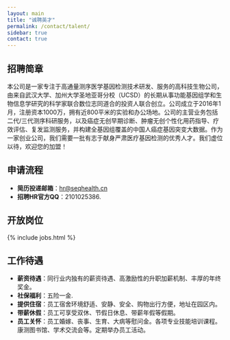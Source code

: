 ```yaml
---
layout: main
title: "诚聘英才"
permalink: /contact/talent/
sidebar: true
contact: true
---
```



## 招聘简章

本公司是一家专注于高通量测序医学基因检测技术研发、服务的高科技生物公司，由来自武汉大学、加州大学圣地亚哥分校（UCSD）的长期从事功能基因组学和生物信息学研究的科学家联合数位志同道合的投资人联合创立。公司成立于2016年1月，注册资本1000万，拥有近800平米的实验和办公场地。公司的主营业务包括二代/三代测序科研服务，以及癌症无创早期诊断、肿瘤无创个性化用药指导、疗效评估、复发监测服务，并构建全基因组覆盖的中国人癌症基因突变大数据。作为一家创业公司，我们需要一批有志于献身严肃医疗基因检测的优秀人才。我们虚位以待，欢迎您的加盟！

## 申请流程

* **简历投递邮箱**：[hr@seqhealth.cn](hr@seqhealth.cn)
* **招聘HR官方QQ**：2101025386.

## 开放岗位

{% include jobs.html %}

## 工作待遇

* **薪资待遇**：同行业内独有的薪资待遇、高激励性的升职加薪机制、丰厚的年终奖金。
* **社保福利**：五险一金.
* **提供住宿**：员工宿舍环境舒适、安静、安全、购物出行方便，地址在园区内。
* **带薪休假**：员工可享受双休、节假日休息、带薪年假等假期。
* **员工关怀**：员工婚嫁、丧事、生育、大病等慰问金。各项专业技能培训课程。康测图书馆、学术交流会等。定期举办员工活动。
